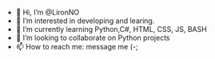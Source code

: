 - 👋 Hi, I’m @LironNO
- 👀 I’m interested in developing and learing.
- 🌱 I’m currently learning Python,C#, HTML, CSS, JS, BASH
- 💞️ I’m looking to collaborate on Python projects
- 📫 How to reach me: message me (-;

